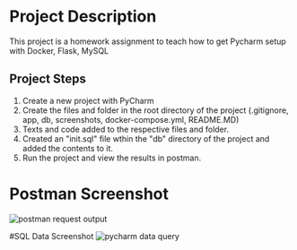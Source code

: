 # Project Description
This project is a homework assignment to teach how to get Pycharm setup with Docker, Flask, MySQL

## Project Steps

1. Create a new project with PyCharm
2. Create the files and folder in the root directory of the project (.gitignore, app, db, screenshots, docker-compose.yml, README.MD)
3. Texts and code added to the respective files and folder.
4. Created an "init.sql" file wthin the "db" directory of the project and added the contents to it.
5. Run the project and view the results in postman.

# Postman Screenshot
![postman request output](screenshots/postman.png)

#SQL Data Screenshot
![pycharm data query](screenshots/dataQuery.png)


